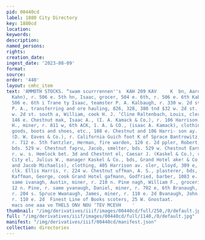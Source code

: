```yaml
---
pid: 00440cd
label: 1880 City Directory
key: 1880cd
location: 
keywords: 
description: 
named_persons: 
rights: 
creation_date: 
ingest_date: '2023-08-09'
format: 
source: 
order: '440'
layout: cmhc_item
text: 'AMMOTH STOCKS. “swam scurrrennen''s  KAH 209 KAV     K  bn, Aaron, (Stone &
  Kahn), r. 506 e. 5th hn, Isaac, grocer, 504 e. 6th, r. 506 e. 6th Kabn, Marks, r.
  506 e. 6th i Trane ty Isaac, teamster P. A. Kalbaugh, r. 330 w. 2d st. south B H,
  P. A., transferring and ore hauling, 826, 328, 380 tnd $32 w. 2d st. south, r. 336
  w. 2d st. south a, William, cook H. J. ‘Cline Raltenbach, Louis, clerk L. Weber,
  146 e. Chestnut mak, Isaac A., (I. A. Kamack & Co,), r. 106 Harrison av. mack, Isaac
  H., miner, r. 811 w, 6th ACK, 1. A. & CO., (isaac A. Kamack), clothing, furnishin,
  goods, boots and shoes, etc., 108 e. Chestnut and 106 Harri- son ay. ne, James ID.,
  (D. W. Eaves & Co.), r. California Guich foot K of Sprace Bantrowitz, Louis, tailor,
  r. 712 e. 5th fantzler, Herman, fire warden, 120 ¢. 2d ppler, Robert, teamster,
  bds. 529 w. Chestnut fapru, Jacob, smelter, bds. 529 w. Chestnut Earns, Robert,
  r. w. s. Hemlock bet. 3d and Chestnnt el, Caesar J. (Kaskel & Co.), r. New York
  City el, Julius W., manager Kaskel & Co., bds, Grand Hotel ake! & Co. (C. J. Kaskel
  and Jacob Michaelis), clothing, 405 Harrison av. sler, Lloyd, 309 e, sth iz, Hiram,
  clk. Ellis Harris, r. 224 w. Chestnut uffman, A. S., plasterer, bds, 224 e. 5th
  Kaffman, George, cook Grand Hotel gafmann, Godfried, barber, 1083 e. Chestnut, r.
  same ivanagh, Austin, miner, r. 210 n. Pine nagh, William F., groceries, 210 and
  12 n. Pine, r. same yvanaugh, Daniel, miner, r. 702 e, 6th Branaugh, Edward C.,
  r. 204 s. Spruce Wwanaugh, James, miner, r. 110 e. 2d Bvanaugh, John T., miner,
  r. 110 e. 2d  Finest Line of Books scoters, 25 W. Gnostaat.                                                                        cen
  macs one aaa vo THELS ONV NOU ‘TEV MCEVH    '
thumbnail: "/img/derivatives/iiif/images/00440cd/full/250,/0/default.jpg"
full: "/img/derivatives/iiif/images/00440cd/full/1140,/0/default.jpg"
manifest: "/img/derivatives/iiif/00440cd/manifest.json"
collection: directories
---
```

